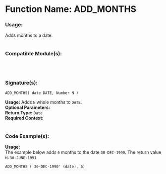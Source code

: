 # Function Name: ADD_MONTHS 

### Usage: 
Adds months to a date.
<br><br>

### Compatible Module(s):

<br><br>

### Signature(s):

```
ADD_MONTHS( date DATE, Number N )
```
**Usage:** Adds `N` whole months to `DATE`.<br>
**Optional Parameters:**<br>
**Return Type:** `Date`<br>
**Required Context:**<br>
<br>

### Code Example(s):
**Usage:**<br>
The example below adds `6` months to the date `30-DEC-1990`. The return value is `30-JUNE-1991`

```
ADD_MONTHS ('30-DEC-1990' (date), 6)
```